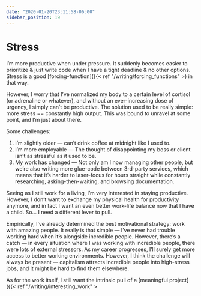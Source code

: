 ```yaml
---
date: "2020-01-20T23:11:58-06:00"
sidebar_position: 19
---
```


# Stress

I’m more productive when under pressure. It suddenly becomes easier to prioritize & just write code when I have a tight deadline & no other options. Stress is a good [forcing-function]({{< ref "/writing/forcing_functions" >) in that way.

However, I worry that I’ve normalized my body to a certain level of cortisol (or adrenaline or whatever), and without an ever-increasing dose of urgency, I simply can’t be productive. The solution used to be really simple: more stress == constantly high output. This was bound to unravel at some point, and I’m just about there.

Some challenges:

1. I’m slightly older — can’t drink coffee at midnight like I used to.
2. I’m more employable — The thought of disappointing my boss or client isn’t as stressful as it used to be.
3. My work has changed — Not only am I now managing other people, but we’re also writing more glue-code between 3rd-party services, which means that it’s harder to laser-focus for hours straight while constantly researching, asking-then-waiting, and browsing documentation.

Seeing as I still work for a living, I’m very interested in staying productive. However, I don’t want to exchange my physical health for productivity anymore, and in fact I want an even better work-life balance now that I have a child. So… I need a different lever to pull.

Empirically, I’ve already determined the best motivational strategy: work with amazing people. It really is that simple — I’ve never had trouble working hard when it’s alongside incredible people. However, there’s a catch — in every situation where I was working with incredible people, there were lots of external stressors. As my career progresses, I’ll surely get more access to better working environments. However, I think the challenge will always be present — capitalism attracts incredible people into high-stress jobs, and it might be hard to find them elsewhere.

As for the work itself, I still want the intrinsic pull of a [meaningful project]({{< ref "/writing/interesting_work" >
